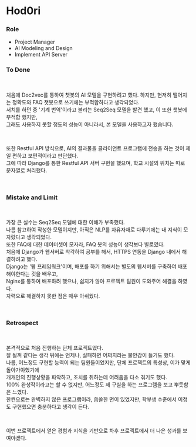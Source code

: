 # Hod0ri
### Role
- Project Manager
- AI Modeling and Design
- Implement API Server

### To Done  
<br />

처음에 Doc2vec를 통하여 챗봇의 AI 모델을 구현하려고 했다.
하지만, 현저히 떨어지는 정확도와 FAQ 챗봇으로 쓰기에는 부적합하다고 생각되었다.  
서치를 하던 중 '기계 번역'이라고 불리는 Seq2Seq 모델을 발견 했고, 이 또한 챗봇에 부적합 했지만,  
그래도 사용하지 못할 정도의 성능이 아니라서, 본 모델을 사용하고자 했습니다.  

<br />

또한 Restful API 방식으로, AI의 결과물을 클라이언트 프로그램에 전송을 하는 것이 제일 편하고 보편적이라고 판단했다.  
그에 따라 Django를 통한 Restful API 서버 구현을 했으며, 학교 시설의 위치는 따로 문자열로 처리했다.  

<br />

### Mistake and Limit
<br />

가장 큰 실수는 Seq2Seq 모델에 대한 이해가 부족했다.  
나름 참고하여 작성한 모델이지만, 아직은 NLP를 자유자재로 다루기에는 내 지식이 모자랐다고 생각되었다.  
또한 FAQ에 대한 데이터셋이 모자라, FAQ 봇의 성능이 생각보다 별로였다.  
처음에 Django가 웹서버로 착각하여 공부를 해서, HTTPS 연동을 Django 내에서 해결하려고 했다.  
Django는 '웹 프레임워크'이며, 배포를 하기 위해서는 별도의 웹서버를 구축하여 배포해야한다는 것을 배우고,  
Nginx를 통하여 배포하려 했으나, 쉽지가 않아 프로젝트 팀원이 도와주어 해결을 하였다.  
자력으로 해결하지 못한 점은 매우 아쉬웠다.  

<br />

### Retrospect
<br />

본격적으로 처음 진행하는 단체 프로젝트였다.  
잘 될꺼 같다는 생각 뒤에는 언제나, 실패하면 어쩌지라는 불안감이 들기도 했다.  
나름, 어느정도 구현할 능력이 되는 팀원들이었지만, 단체 프로젝트의 특성상, 이가 맞게 돌아가야했기에  
개개인의 진행상황을 파악하고, 조치를 취하는데 어려움을 다소 겪기도 했다.  
100% 완성작이라고는 할 수 없지만, 어느정도 제 구실을 하는 프로그램을 보고 뿌듯함은 느꼈다.  
한켠으로는 완벽하지 않은 프로그램이라, 씁쓸한 면이 있었지만, 학부생 수준에서 이정도 구현했으면 충분하다고 생각이 든다.

<br />

이번 프로젝트에서 얻은 경험과 지식을 기반으로 차후 프로젝트에서 더 나은 성과를 보여야겠다.  
